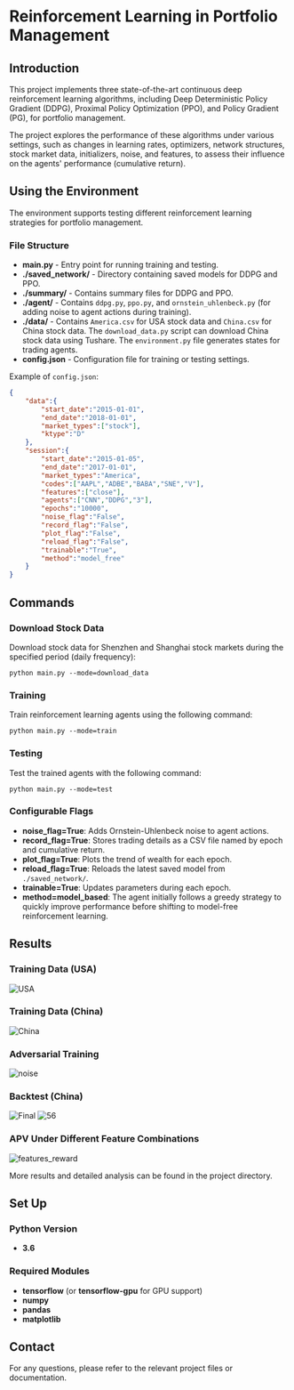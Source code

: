 
# Reinforcement Learning in Portfolio Management

## Introduction

This project implements three state-of-the-art continuous deep reinforcement learning algorithms, including Deep Deterministic Policy Gradient (DDPG), Proximal Policy Optimization (PPO), and Policy Gradient (PG), for portfolio management.

The project explores the performance of these algorithms under various settings, such as changes in learning rates, optimizers, network structures, stock market data, initializers, noise, and features, to assess their influence on the agents' performance (cumulative return).

## Using the Environment

The environment supports testing different reinforcement learning strategies for portfolio management.

### File Structure
- **main.py** - Entry point for running training and testing.
- **./saved_network/** - Directory containing saved models for DDPG and PPO.
- **./summary/** - Contains summary files for DDPG and PPO.
- **./agent/** - Contains `ddpg.py`, `ppo.py`, and `ornstein_uhlenbeck.py` (for adding noise to agent actions during training).
- **./data/** - Contains `America.csv` for USA stock data and `China.csv` for China stock data. The `download_data.py` script can download China stock data using Tushare. The `environment.py` file generates states for trading agents.
- **config.json** - Configuration file for training or testing settings.

Example of `config.json`:
```json
{
    "data":{
        "start_date":"2015-01-01",
        "end_date":"2018-01-01",
        "market_types":["stock"],
        "ktype":"D"
    },
    "session":{
        "start_date":"2015-01-05",
        "end_date":"2017-01-01",
        "market_types":"America",
        "codes":["AAPL","ADBE","BABA","SNE","V"],
        "features":["close"],
        "agents":["CNN","DDPG","3"],
        "epochs":"10000",
        "noise_flag":"False",
        "record_flag":"False",
        "plot_flag":"False",
        "reload_flag":"False",
        "trainable":"True",
        "method":"model_free"
    }
}
```

## Commands

### Download Stock Data
Download stock data for Shenzhen and Shanghai stock markets during the specified period (daily frequency):
```
python main.py --mode=download_data
```

### Training
Train reinforcement learning agents using the following command:
```
python main.py --mode=train
```

### Testing
Test the trained agents with the following command:
```
python main.py --mode=test
```

### Configurable Flags
- **noise_flag=True**: Adds Ornstein-Uhlenbeck noise to agent actions.
- **record_flag=True**: Stores trading details as a CSV file named by epoch and cumulative return.
- **plot_flag=True**: Plots the trend of wealth for each epoch.
- **reload_flag=True**: Reloads the latest saved model from `./saved_network/`.
- **trainable=True**: Updates parameters during each epoch.
- **method=model_based**: The agent initially follows a greedy strategy to quickly improve performance before shifting to model-free reinforcement learning.

## Results

### Training Data (USA)
![USA](result/USA.png)

### Training Data (China)
![China](result/China.png)

### Adversarial Training
![noise](result/noise.png)

### Backtest (China)
![Final](result/Final.png)
![56](result/56.png)

### APV Under Different Feature Combinations
![features_reward](result/features_reward.png)

More results and detailed analysis can be found in the project directory.

## Set Up

### Python Version
- **3.6**

### Required Modules
- **tensorflow** (or **tensorflow-gpu** for GPU support)
- **numpy**
- **pandas**
- **matplotlib**

## Contact
For any questions, please refer to the relevant project files or documentation.
